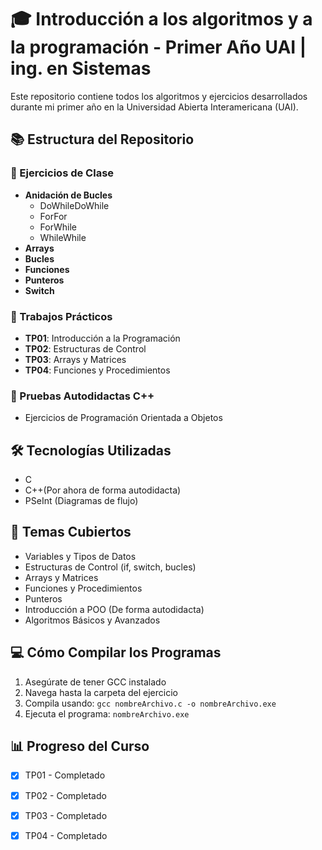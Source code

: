 # 🎓 Introducción a los algoritmos y a la programación - Primer Año UAI | ing. en Sistemas

Este repositorio contiene todos los algoritmos y ejercicios desarrollados durante mi primer año en la Universidad Abierta Interamericana (UAI).

## 📚 Estructura del Repositorio

### 📂 Ejercicios de Clase
- **Anidación de Bucles**
  - DoWhileDoWhile
  - ForFor
  - ForWhile
  - WhileWhile
- **Arrays**
- **Bucles**
- **Funciones**
- **Punteros**
- **Switch**

### 📝 Trabajos Prácticos
- **TP01**: Introducción a la Programación
- **TP02**: Estructuras de Control
- **TP03**: Arrays y Matrices
- **TP04**: Funciones y Procedimientos

### 🔬 Pruebas Autodidactas C++
- Ejercicios de Programación Orientada a Objetos

## 🛠️ Tecnologías Utilizadas
- C
- C++(Por ahora de forma autodidacta)
- PSeInt (Diagramas de flujo)

## 📌 Temas Cubiertos
- Variables y Tipos de Datos
- Estructuras de Control (if, switch, bucles)
- Arrays y Matrices
- Funciones y Procedimientos
- Punteros
- Introducción a POO (De forma autodidacta)
- Algoritmos Básicos y Avanzados

## 💻 Cómo Compilar los Programas
1. Asegúrate de tener GCC instalado
2. Navega hasta la carpeta del ejercicio
3. Compila usando: `gcc nombreArchivo.c -o nombreArchivo.exe`
4. Ejecuta el programa: `nombreArchivo.exe`

## 📊 Progreso del Curso
- [x] TP01 - Completado
- [x] TP02 - Completado
- [x] TP03 - Completado
- [x] TP04 - Completado


